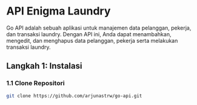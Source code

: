 # API Enigma Laundry

Go API adalah sebuah aplikasi untuk manajemen data pelanggan, pekerja, dan transaksi laundry. Dengan API ini, Anda dapat menambahkan, mengedit, dan menghapus data pelanggan, pekerja serta melakukan transaksi laundry.

## Langkah 1: Instalasi

### 1.1 Clone Repositori

```bash
git clone https://github.com/arjunastrw/go-api.git
```
